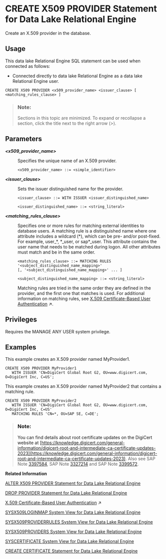 <!-- loiofe6ef484b3da4dfc87c278a227b9ffad -->

# CREATE X509 PROVIDER Statement for Data Lake Relational Engine

Create an X.509 provider in the database.



<a name="loiofe6ef484b3da4dfc87c278a227b9ffad__section_xv3_wvr_znb"/>

## Usage

This data lake Relational Engine SQL statement can be used when connected as follows:

-   Connected directly to data lake Relational Engine as a data lake Relational Engine user.



```
CREATE X509 PROVIDER <x509_provider_name> <issuer_clause> [ <matching_rules_clause> ]
```



> ### Note:  
> Sections in this topic are minimized. To expand or recollapse a section, click the title next to the right arrow \(*\>*\).



## Parameters


<dl>
<dt><b>

*<x509\_provider\_name\>*

</b></dt>
<dd>

Specifies the unique name of an X.509 provider.

```
<x509_provider_name> ::= <simple_identifier>
```



</dd><dt><b>

*<issuer\_clause\>*

</b></dt>
<dd>

Sets the issuer distinguished name for the provider.

```
<issuer_clause> ::= WITH ISSUER <issuer_distinguished_name>

<issuer_distinguished_name> ::= <string_literal>
```



</dd><dt><b>

*<matching\_rules\_clause\>*

</b></dt>
<dd>

Specifies one or more rules for matching external identities to database users. A matching rule is a distinguished name where one attribute includes a wildcard \(\*\), which can be pre- and/or post-fixed. For example, user\_\*, \*\_user, or sap\*\_user. This attribute contains the user name that needs to be matched during logon. All other attributes must match and be in the same order.

```
<matching_rules_clause> ::= MATCHING RULES '<subject_distinguished_name_mapping>'
[, '<subject_distinguished_name_mapping>' ... ]

<subject_distinguished_name_mapping> ::= <string_literal>
```

Matching rules are tried in the same order they are defined in the provider, and the first one that matches is used. For additional information on matching rules, see [X.509 Certificate-Based User Authentication](https://help.sap.com/viewer/a89a0a8384f21015b1e7adbeca456f73/2024_3_QRC/en-US/c9bf672bbc2849568a1ff1d2fbc9a78d.html "Data lake Relational Engine supports X.509 client certificates for user authentication.") :arrow_upper_right:.



</dd>
</dl>



<a name="loiofe6ef484b3da4dfc87c278a227b9ffad__section_h3s_1bd_rwb"/>

## Privileges

Requires the MANAGE ANY USER system privilege.



<a name="loiofe6ef484b3da4dfc87c278a227b9ffad__section_yq3_bbd_rwb"/>

## Examples

This example creates an X.509 provider named MyProvider1.

```
CREATE X509 PROVIDER MyProvider1
   WITH ISSUER 'CN=DigiCert Global Root G2, OU=www.digicert.com, O=DigiCert Inc, C=US';
```

This example creates an X.509 provider named MyProvider2 that contains a matching rule.

```
CREATE X509 PROVIDER MyProvider2
   WITH ISSUER 'CN=DigiCert Global Root G2, OU=www.digicert.com, O=DigiCert Inc, C=US'  
   MATCHING RULES 'CN=*, OU=SAP SE, C=DE';
```

> ### Note:  
> You can find details about root certificate updates on the DigiCert website at [https://knowledge.digicert.com/general-information/digicert-root-and-intermediate-ca-certificate-updates-2023](https://knowledge.digicert.com/general-information/digicert-root-and-intermediate-ca-certificate-updates-2023). Also see SAP Note [3397584](https://me.sap.com/notes/3397584), SAP Note [3327214](https://me.sap.com/notes/3327214) and SAP Note [3399572](https://me.sap.com/notes/3399572).

**Related Information**  


[ALTER X509 PROVIDER Statement for Data Lake Relational Engine](alter-x509-provider-statement-for-data-lake-relational-engine-831d802.md "Alter an X.509 provider in the database.")

[DROP PROVIDER Statement for Data Lake Relational Engine](drop-provider-statement-for-data-lake-relational-engine-c20d71c.md "Drops a JWT or x509 provider from the data lake Relational Engine database.")

[X.509 Certificate-Based User Authentication](https://help.sap.com/viewer/a89a0a8384f21015b1e7adbeca456f73/2024_3_QRC/en-US/c9bf672bbc2849568a1ff1d2fbc9a78d.html "Data lake Relational Engine supports X.509 client certificates for user authentication.") :arrow_upper_right:

[SYSX509LOGINMAP System View for Data Lake Relational Engine](../070-system-and-monitoring-views/sysx509loginmap-system-view-for-data-lake-relational-engine-216c79a.md "The SYSX509LOGINMAP system view lists the X509 certificate-to-user mappings configured in the data lake Relational Engine database.")

[SYSX509PROVIDERRULES System View for Data Lake Relational Engine](../070-system-and-monitoring-views/sysx509providerrules-system-view-for-data-lake-relational-engine-f884c9b.md "The SYSX509PROVIDERRULES system view contains all of the matching rules for X.509 providers.")

[SYSX509PROVIDERS System View for Data Lake Relational Engine](../070-system-and-monitoring-views/sysx509providers-system-view-for-data-lake-relational-engine-4b29eff.md "The SYSX509PROVIDERS system view contains a list all of the X.509 providers configured in the database.")

[SYSCERTIFICATE System View for Data Lake Relational Engine](../070-system-and-monitoring-views/syscertificate-system-view-for-data-lake-relational-engine-a34ee8b.md "Each row of the SYSCERTIFICATE system view stores a certificate in text PEM-format. This view includes certificates with and without an associated PSE.")

[CREATE CERTIFICATE Statement for Data Lake Relational Engine](create-certificate-statement-for-data-lake-relational-engine-816b6bb.md "Adds or replaces a certificate in the database using the given file or string.")

